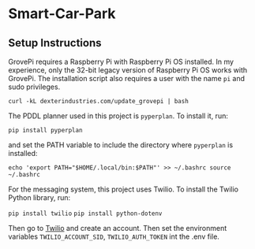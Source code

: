 # Smart-Car-Park

## Setup Instructions
GrovePi requires a Raspberry Pi with Raspberry Pi OS installed.
In my experience, only the 32-bit legacy version of Raspberry Pi OS works with GrovePi.
The installation script also requires a user with the name `pi` and sudo privileges.

```curl -kL dexterindustries.com/update_grovepi | bash```

The PDDL planner used in this project is `pyperplan`.
To install it, run:

```pip install pyperplan```

and set the PATH variable to include the directory where `pyperplan` is installed:

```echo 'export PATH="$HOME/.local/bin:$PATH"' >> ~/.bashrc source ~/.bashrc```

For the messaging system, this project uses Twilio.
To install the Twilio Python library, run:

```pip install twilio```
```pip install python-dotenv```

Then go to [Twilio](https://www.twilio.com/) and create an account.
Then set the environment variables `TWILIO_ACCOUNT_SID`, `TWILIO_AUTH_TOKEN` int the .env file.
